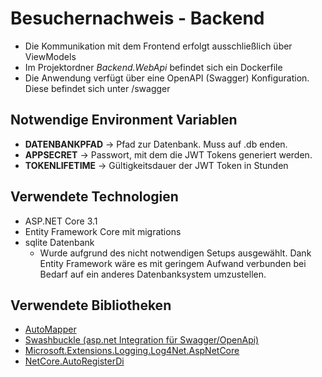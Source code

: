 # Besuchernachweis - Backend

- Die Kommunikation mit dem Frontend erfolgt ausschließlich über ViewModels
- Im Projektordner *Backend.WebApi* befindet sich ein Dockerfile
- Die Anwendung verfügt über eine OpenAPI (Swagger) Konfiguration. Diese befindet sich unter /swagger

## Notwendige Environment Variablen

- **DATENBANKPFAD** -> Pfad zur Datenbank. Muss auf .db enden.
- **APPSECRET** -> Passwort, mit dem die JWT Tokens generiert werden.
- **TOKENLIFETIME** -> Gültigkeitsdauer der JWT Token in Stunden

## Verwendete Technologien

- ASP.NET Core 3.1
- Entity Framework Core mit migrations
- sqlite Datenbank
    - Wurde aufgrund des nicht notwendigen Setups ausgewählt. Dank Entity Framework wäre es mit geringem Aufwand verbunden bei Bedarf auf ein anderes Datenbanksystem umzustellen.

## Verwendete Bibliotheken

- [AutoMapper](https://www.nuget.org/packages/AutoMapper/)
- [Swashbuckle (asp.net Integration für Swagger/OpenApi)](https://www.nuget.org/packages/Swashbuckle.AspNetCore/)
- [Microsoft.Extensions.Logging.Log4Net.AspNetCore](https://www.nuget.org/packages/Microsoft.Extensions.Logging.Log4Net.AspNetCore)
- [NetCore.AutoRegisterDi](https://www.nuget.org/packages/NetCore.AutoRegisterDi)
